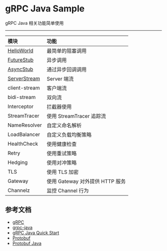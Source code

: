 # gRPC Java Sample 

gRPC Java 相关功能简单使用

---

|模块|功能|
|:--|:---|
|[HelloWorld](helloworld)| 最简单的阻塞调用|
|[FutureStub](future-stub)| 异步调用|
|[AsyncStub](async-stub)|通过异步回调调用|
|[ServerStream](server-stream)|Server 端流|
|client-stream| 客户端流|
|bidi-stream| 双向流| 
|Interceptor|拦截器使用|
|StreamTracer| 使用 StreamTracer 追踪流|
|NameResolver|自定义命名解析|
|LoadBalancer|自定义负载均衡策略|
|HealthCheck| 使用健康检查|
|Retry| 使用重试策略|
|Hedging|使用对冲策略|
|TLS|使用 TLS 加密|
|Gateway| 使用 Gateway 对外提供 HTTP 服务| 
|Channelz| 监控 Channel 行为|

## 参考文档

- [gRPC](https://grpc.io/)
- [grpc-java](https://github.com/grpc/grpc-java)
- [gRPC Java Quick Start](https://grpc.io/docs/languages/java/quickstart/)
- [Protobuf](https://developers.google.com/protocol-buffers)
- [Protobuf Java](https://developers.google.com/protocol-buffers/docs/javatutorial)